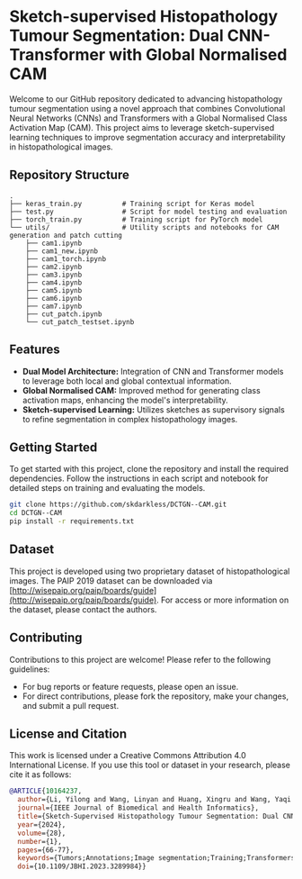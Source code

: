 
# Sketch-supervised Histopathology Tumour Segmentation: Dual CNN-Transformer with Global Normalised CAM

Welcome to our GitHub repository dedicated to advancing histopathology tumour segmentation using a novel approach that combines Convolutional Neural Networks (CNNs) and Transformers with a Global Normalised Class Activation Map (CAM). This project aims to leverage sketch-supervised learning techniques to improve segmentation accuracy and interpretability in histopathological images.

## Repository Structure

```
.
├── keras_train.py          # Training script for Keras model
├── test.py                 # Script for model testing and evaluation
├── torch_train.py          # Training script for PyTorch model
└── utils/                  # Utility scripts and notebooks for CAM generation and patch cutting
    ├── cam1.ipynb
    ├── cam1_new.ipynb
    ├── cam1_torch.ipynb
    ├── cam2.ipynb
    ├── cam3.ipynb
    ├── cam4.ipynb
    ├── cam5.ipynb
    ├── cam6.ipynb
    ├── cam7.ipynb
    ├── cut_patch.ipynb
    └── cut_patch_testset.ipynb
```

## Features

- **Dual Model Architecture:** Integration of CNN and Transformer models to leverage both local and global contextual information.
- **Global Normalised CAM:** Improved method for generating class activation maps, enhancing the model's interpretability.
- **Sketch-supervised Learning:** Utilizes sketches as supervisory signals to refine segmentation in complex histopathology images.

## Getting Started

To get started with this project, clone the repository and install the required dependencies. Follow the instructions in each script and notebook for detailed steps on training and evaluating the models.

```bash
git clone https://github.com/skdarkless/DCTGN--CAM.git
cd DCTGN--CAM
pip install -r requirements.txt
```

## Dataset

This project is developed using two proprietary dataset of histopathological images. The PAIP 2019 dataset can be downloaded via [http://wisepaip.org/paip/boards/guide](http://wisepaip.org/paip/boards/guide). For access or more information on the dataset, please contact the authors.


## Contributing

Contributions to this project are welcome! Please refer to the following guidelines:
- For bug reports or feature requests, please open an issue.
- For direct contributions, please fork the repository, make your changes, and submit a pull request.

## License and Citation

This work is licensed under a Creative Commons Attribution 4.0 International License. If you use this tool or dataset in your research, please cite it as follows:

```bibtex
@ARTICLE{10164237,
  author={Li, Yilong and Wang, Linyan and Huang, Xingru and Wang, Yaqi and Dong, Le and Ge, Ruiquan and Zhou, Huiyu and Ye, Juan and Zhang, Qianni},
  journal={IEEE Journal of Biomedical and Health Informatics}, 
  title={Sketch-Supervised Histopathology Tumour Segmentation: Dual CNN-Transformer With Global Normalised CAM}, 
  year={2024},
  volume={28},
  number={1},
  pages={66-77},
  keywords={Tumors;Annotations;Image segmentation;Training;Transformers;Feature extraction;Histopathology;Sketch supervision;tumour segmentation;transformer;global normalised CAM},
  doi={10.1109/JBHI.2023.3289984}}

```
